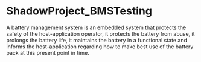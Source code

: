# ShadowProject_BMSTesting
A battery management system is an embedded system that protects the safety of the host-application operator, it protects the battery from abuse, it prolongs the battery life, it maintains the battery in a functional state and informs the host-application regarding how to make best use of the battery pack at this present point in time. 
